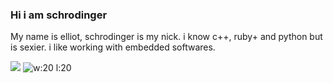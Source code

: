 ### Hi i am schrodinger
My name is elliot, schrodinger is my nick. i know c++, ruby+ and python but is sexier. i like working with embedded softwares.

![](https://media.tenor.com/k4iL_WA7ucAAAAAM/superposition-cat.gif) ![w:20 l:20](https://media.tenor.com/46csgB9V7yEAAAAM/linus.gif)
